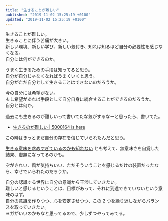 ```yaml
---
title: "生きることが難しい"
published: "2019-11-02 15:25:19 +0100"
updated: "2019-11-02 15:25:19 +0100"
---
```


生きることが難しい。  
生きることに伴う苦痛が大きい。  
新しい環境、新しい学び、新しい気付き、知れば知るほど自分の必要性を感じなくなる。  
自分には何ができるのか。

うまく生きるための手段は知ってると思う。  
自分が自分じゃなくなればうまくいくと思う。  
自分がただ自分として生きることはできないのだろうか。

今の自分には希望がない。  
もし希望があれば手段として自分自身に統合することができるのだろうか。  
自分とは何か。

過去にも生きるのが難しいって書いてたな気がするなーと思ったら、書いてた。

- [生きるのが難しい | 5000164 is here](https://blog.5000164.jp/2013/2/9/live/)

この時はきっとまだ自分の存在を信じていられたんだと思う。

[生きる意味を求めすぎているのかも知れない](https://blog.5000164.jp/2018/8/1/reason/) とも考えて、無意味さを自覚した結果、虚無になってるのかも。

空がきれい、風が気持ちいい、ただそういうことを感じるだけの装置だったなら、幸せでいられたのだろうか。

自分の認識する世界に自分の意識から干渉していきたい。  
難しいと感じるということは、目標があって、それに到達できていないという意味のはず。  
自分の意識を作りつつ、心を安定させつつ、この 2 つを繰り返しながらバランスを取っていきたい。  
ヨガがいいのかもなと思ってるので、少しずつやってみてる。
